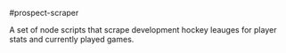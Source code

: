 #prospect-scraper

A set of node scripts that scrape development hockey leauges for player stats and currently played games.
